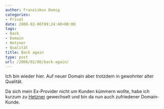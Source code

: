 ```yaml
---
author: Franziskus Domig
categories:
- Privat
date: 2008-02-06T09:24:40+00:00
tags:
- Back
- Domain
- Hetzner
- Qualität
title: Back again
type: post
url: /2008/02/06/back-again/
---
```


Ich bin wieder hier. Auf neuer Domain aber trotzdem in gewohnter alter Qualität.

Da sich mein Ex-Provider nicht um Kunden kümmern wollte, habe ich kurzum zu <a target="_blank" href="http://www.hetzner.de">Hetzner</a> gewechselt und bin da nun auch zufriedener Domain-Kunde.
